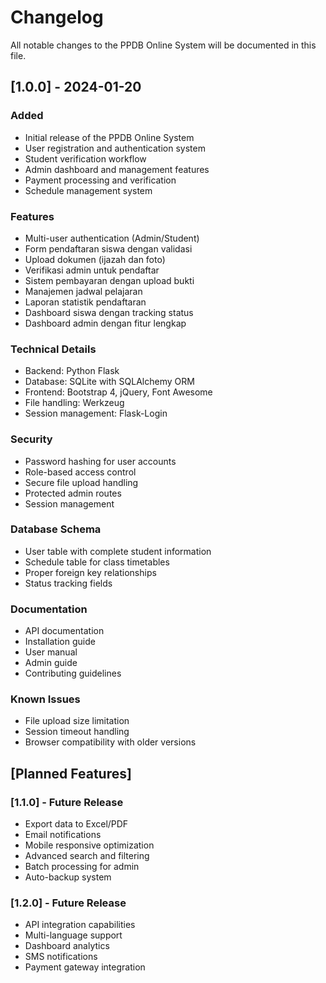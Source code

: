 # Changelog

All notable changes to the PPDB Online System will be documented in this file.

## [1.0.0] - 2024-01-20

### Added
- Initial release of the PPDB Online System
- User registration and authentication system
- Student verification workflow
- Admin dashboard and management features
- Payment processing and verification
- Schedule management system

### Features
- Multi-user authentication (Admin/Student)
- Form pendaftaran siswa dengan validasi
- Upload dokumen (ijazah dan foto)
- Verifikasi admin untuk pendaftar
- Sistem pembayaran dengan upload bukti
- Manajemen jadwal pelajaran
- Laporan statistik pendaftaran
- Dashboard siswa dengan tracking status
- Dashboard admin dengan fitur lengkap

### Technical Details
- Backend: Python Flask
- Database: SQLite with SQLAlchemy ORM
- Frontend: Bootstrap 4, jQuery, Font Awesome
- File handling: Werkzeug
- Session management: Flask-Login

### Security
- Password hashing for user accounts
- Role-based access control
- Secure file upload handling
- Protected admin routes
- Session management

### Database Schema
- User table with complete student information
- Schedule table for class timetables
- Proper foreign key relationships
- Status tracking fields

### Documentation
- API documentation
- Installation guide
- User manual
- Admin guide
- Contributing guidelines

### Known Issues
- File upload size limitation
- Session timeout handling
- Browser compatibility with older versions

## [Planned Features]

### [1.1.0] - Future Release
- Export data to Excel/PDF
- Email notifications
- Mobile responsive optimization
- Advanced search and filtering
- Batch processing for admin
- Auto-backup system

### [1.2.0] - Future Release
- API integration capabilities
- Multi-language support
- Dashboard analytics
- SMS notifications
- Payment gateway integration
